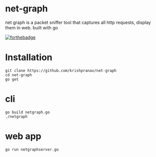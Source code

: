 # net-graph
net graph is a packet sniffer tool that captures all http requests, display them in web. built with go

[![forthebadge](https://forthebadge.com/images/badges/made-with-go.svg)](https://forthebadge.com)

# Installation
```
git clone https://github.com/krishpranav/net-graph
cd net-graph
go get
```

# cli
```
go build netgraph.go
./netgraph
```

# web app
```
go run netgraphserver.go
```

